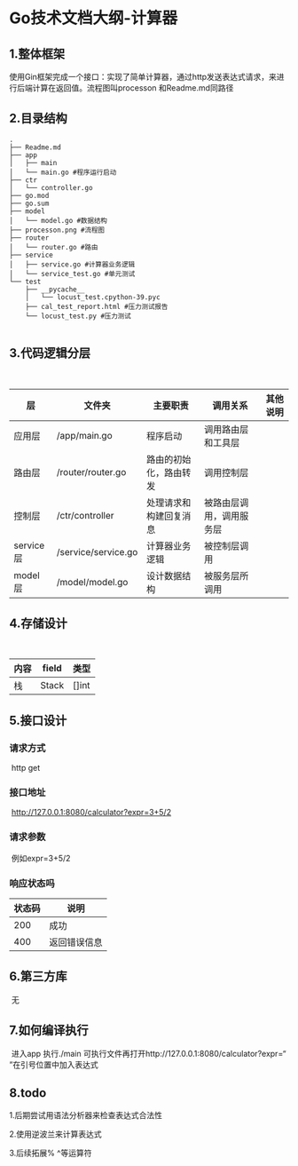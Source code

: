# Go技术文档大纲-计算器

## 1.整体框架

​	使用Gin框架完成一个接口：实现了简单计算器，通过http发送表达式请求，来进行后端计算在返回值。流程图叫processon 和Readme.md同路径

## 2.目录结构

```
.
├── Readme.md
├── app
│   ├── main
│   └── main.go #程序运行启动
├── ctr
│   └── controller.go 
├── go.mod
├── go.sum
├── model
│   └── model.go #数据结构
├── processon.png #流程图
├── router
│   └── router.go #路由
├── service
│   ├── service.go #计算器业务逻辑
│   └── service_test.go #单元测试
└── test
    ├── __pycache__
    │   └── locust_test.cpython-39.pyc
    ├── cal_test_report.html #压力测试报告
    └── locust_test.py #压力测试


```



## 3.代码逻辑分层

​	

| 层        | 文件夹              | 主要职责               | 调用关系                 | 其他说明 |
| --------- | ------------------- | ---------------------- | ------------------------ | -------- |
| 应用层    | /app/main.go        | 程序启动               | 调用路由层和工具层       |          |
| 路由层    | /router/router.go   | 路由的初始化，路由转发 | 调用控制层               |          |
| 控制层    | /ctr/controller     | 处理请求和构建回复消息 | 被路由层调用，调用服务层 |          |
| service层 | /service/service.go | 计算器业务逻辑         | 被控制层调用             |          |
| model层   | /model/model.go     | 设计数据结构           | 被服务层所调用           |          |



## 4.存储设计

​	

| 内容 | field | 类型  |
| ---- | ----- | ----- |
| 栈   | Stack | []int |



## 5.接口设计

### 	请求方式

​		http get

### 	接口地址

​		http://127.0.0.1:8080/calculator?expr=3+5/2

### 	请求参数

​		例如expr=3+5/2

### 	响应状态吗	

| 状态码 | 说明         |
| ------ | ------------ |
| 200    | 成功         |
| 400    | 返回错误信息 |

### 	

## 6.第三方库

​	无

## 7.如何编译执行

​	进入app 执行./main 可执行文件再打开http://127.0.0.1:8080/calculator?expr=“  ”在引号位置中加入表达式

## 8.todo

1.后期尝试用语法分析器来检查表达式合法性

2.使用逆波兰来计算表达式

3.后续拓展% ^等运算符